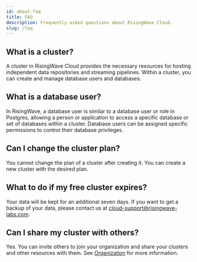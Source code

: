 ```yaml
---
id: about-faq
title: FAQ
description: Frequently asked questions about RisingWave Cloud.
slug: /faq
---
```


## What is a cluster?

A cluster in RisingWave Cloud provides the necessary resources for hosting independent data repositories and streaming pipelines. Within a cluster, you can create and manage database users and databases.

## What is a database user?

In RisingWave, a database user is similar to a database user or role in Postgres, allowing a person or application to access a specific database or set of databases within a cluster. Database users can be assigned specific permissions to control their database privileges.

## Can I change the cluster plan?

You cannot change the plan of a cluster after creating it. You can create a new cluster with the desired plan.

## What to do if my free cluster expires?

Your data will be kept for an additional seven days. If you want to get a backup of your data, please contact us at cloud-support@risingwave-labs.com.

## Can I share my cluster with others?

Yes. You can invite others to join your organization and share your clusters and other resources with them. See [Organization](/organization-overview.md) for more information.
